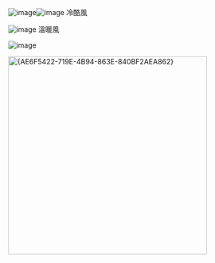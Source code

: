 ![image](https://github.com/user-attachments/assets/20122bbb-82ab-494e-86e4-444be35d3e5a)![image](https://github.com/user-attachments/assets/e78f116b-e52a-4e7d-9f18-7e1194c02f60)
冷酷風

![image](https://github.com/user-attachments/assets/1044bfb0-d659-475a-9599-7c6801d0fd06)
溫暖風

![image](https://github.com/user-attachments/assets/341eea69-e992-4658-9650-f2e1a42459be)

<img width="399" alt="{AE6F5422-719E-4B94-863E-840BF2AEA862}" src="https://github.com/user-attachments/assets/1cb1020c-1543-488d-bbdd-38810aee86e6" />



